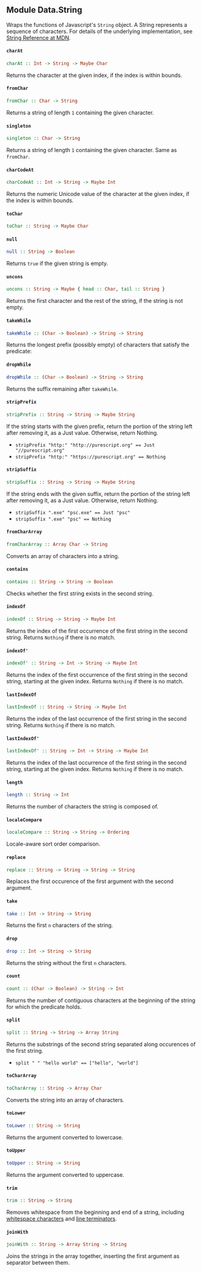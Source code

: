 ## Module Data.String

Wraps the functions of Javascript's `String` object.
A String represents a sequence of characters.
For details of the underlying implementation, see [String Reference at MDN](https://developer.mozilla.org/en-US/docs/Web/JavaScript/Reference/Global_Objects/String).

#### `charAt`

``` purescript
charAt :: Int -> String -> Maybe Char
```

Returns the character at the given index, if the index is within bounds.

#### `fromChar`

``` purescript
fromChar :: Char -> String
```

Returns a string of length `1` containing the given character.

#### `singleton`

``` purescript
singleton :: Char -> String
```

Returns a string of length `1` containing the given character.
Same as `fromChar`.

#### `charCodeAt`

``` purescript
charCodeAt :: Int -> String -> Maybe Int
```

Returns the numeric Unicode value of the character at the given index,
if the index is within bounds.

#### `toChar`

``` purescript
toChar :: String -> Maybe Char
```

#### `null`

``` purescript
null :: String -> Boolean
```

Returns `true` if the given string is empty.

#### `uncons`

``` purescript
uncons :: String -> Maybe { head :: Char, tail :: String }
```

Returns the first character and the rest of the string,
if the string is not empty.

#### `takeWhile`

``` purescript
takeWhile :: (Char -> Boolean) -> String -> String
```

Returns the longest prefix (possibly empty) of characters that satisfy
the predicate:

#### `dropWhile`

``` purescript
dropWhile :: (Char -> Boolean) -> String -> String
```

Returns the suffix remaining after `takeWhile`.

#### `stripPrefix`

``` purescript
stripPrefix :: String -> String -> Maybe String
```

If the string starts with the given prefix, return the portion of the
string left after removing it, as a Just value. Otherwise, return Nothing.
* `stripPrefix "http:" "http://purescript.org" == Just "//purescript.org"`
* `stripPrefix "http:" "https://purescript.org" == Nothing`

#### `stripSuffix`

``` purescript
stripSuffix :: String -> String -> Maybe String
```

If the string ends with the given suffix, return the portion of the
string left after removing it, as a Just value. Otherwise, return Nothing.
* `stripSuffix ".exe" "psc.exe" == Just "psc"`
* `stripSuffix ".exe" "psc" == Nothing`

#### `fromCharArray`

``` purescript
fromCharArray :: Array Char -> String
```

Converts an array of characters into a string.

#### `contains`

``` purescript
contains :: String -> String -> Boolean
```

Checks whether the first string exists in the second string.

#### `indexOf`

``` purescript
indexOf :: String -> String -> Maybe Int
```

Returns the index of the first occurrence of the first string in the
second string. Returns `Nothing` if there is no match.

#### `indexOf'`

``` purescript
indexOf' :: String -> Int -> String -> Maybe Int
```

Returns the index of the first occurrence of the first string in the
second string, starting at the given index. Returns `Nothing` if there is
no match.

#### `lastIndexOf`

``` purescript
lastIndexOf :: String -> String -> Maybe Int
```

Returns the index of the last occurrence of the first string in the
second string. Returns `Nothing` if there is no match.

#### `lastIndexOf'`

``` purescript
lastIndexOf' :: String -> Int -> String -> Maybe Int
```

Returns the index of the last occurrence of the first string in the
second string, starting at the given index. Returns `Nothing` if there is
no match.

#### `length`

``` purescript
length :: String -> Int
```

Returns the number of characters the string is composed of.

#### `localeCompare`

``` purescript
localeCompare :: String -> String -> Ordering
```

Locale-aware sort order comparison.

#### `replace`

``` purescript
replace :: String -> String -> String -> String
```

Replaces the first occurence of the first argument with the second argument.

#### `take`

``` purescript
take :: Int -> String -> String
```

Returns the first `n` characters of the string.

#### `drop`

``` purescript
drop :: Int -> String -> String
```

Returns the string without the first `n` characters.

#### `count`

``` purescript
count :: (Char -> Boolean) -> String -> Int
```

Returns the number of contiguous characters at the beginning
of the string for which the predicate holds.

#### `split`

``` purescript
split :: String -> String -> Array String
```

Returns the substrings of the second string separated along occurences
of the first string.
* `split " " "hello world" == ["hello", "world"]`

#### `toCharArray`

``` purescript
toCharArray :: String -> Array Char
```

Converts the string into an array of characters.

#### `toLower`

``` purescript
toLower :: String -> String
```

Returns the argument converted to lowercase.

#### `toUpper`

``` purescript
toUpper :: String -> String
```

Returns the argument converted to uppercase.

#### `trim`

``` purescript
trim :: String -> String
```

Removes whitespace from the beginning and end of a string, including
[whitespace characters](http://www.ecma-international.org/ecma-262/5.1/#sec-7.2)
and [line terminators](http://www.ecma-international.org/ecma-262/5.1/#sec-7.3).

#### `joinWith`

``` purescript
joinWith :: String -> Array String -> String
```

Joins the strings in the array together, inserting the first argument
as separator between them.



